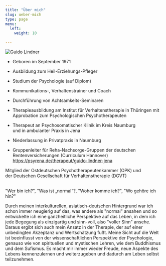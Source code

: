 ```yaml
---
title: "Über mich"
slug: ueber-mich
type: page
menu:
  left:
    weight: 10

---
```

![Guido Lindner](/images/portrait.jpg "Portrait von Guido Lindner")

* Geboren im September 1971

* Ausbildung zum Heil-Erziehungs-Pfleger

* Studium der Psychologie (auf Diplom)

* Kommunikations-, Verhaltenstrainer und Coach

* Durchführung von Achtsamkeits-Seminaren

* Therapieausbildung am Institut für Verhaltenstherapie in Thüringen mit  
  Approbation zum Psychologischen Psychotherapeuten

* Therapeut an Psychosomatischer Klinik im Kreis Naumburg<br> und in ambulanter Praxis in Jena

* Niederlassung in Privatpraxis in Naumburg

* Gruppenleiter für Reha-Nachsorge-Gruppen der deutschen Rentenversicherungen (Curriculum Hannover) 
https://psyrena.de/therapeut/guido-lindner-jena

Mitglied der Ostdeutschen Psychotherapeutenkammer (OPK) und  
der Deutschen Gesellschaft für Verhaltenstherapie (DGVT)

<br>"Wer bin ich?", "Was ist „normal“?, "Woher komme ich?", "Wo gehöre ich hin?" <br>

Durch meinen interkulturellen, asiatisch-deutschen Hintergrund war ich schon immer neugierig auf das, was andere als "normal" ansahen und so entwickelte ich eine ganzheitliche Perspektive auf das Leben, in dem ich jede Begegung als einzigartig und sinn-voll, also "voller Sinn" ansehe. Daraus ergibt sich auch mein Ansatz in der Therapie, der auf einer unbedingten Akzeptanz und Wertschätzung fußt. Meine Sicht auf die Welt ist beeinflusst von der wissenschaftlichen Perspektive der Psychologie, genauso wie von spirituellen und mystischen Lehren, wie dem Buddhismus und dem Sufismus. Es macht mir immer wieder Freude, neue Aspekte des Lebens kennenzulernen und weiterzugeben und dadurch am Leben selbst teilzunehmen.